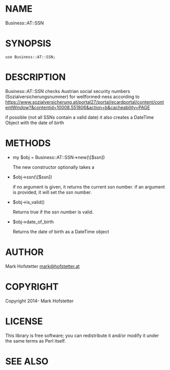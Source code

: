 # NAME

Business::AT::SSN

# SYNOPSIS

    use Business::AT::SSN;

# DESCRIPTION

Business::AT::SSN checks Austrian social security numbers (Sozialversicherungsnummer) 
for wellformed-ness according to 
https://www.sozialversicherung.at/portal27/portal/ecardportal/content/contentWindow?&contentid=10008.551806&action=b&cacheability=PAGE

if possible (not all SSNs contain a valid date) it also creates a DateTime Object with the 
date of birth

# METHODS

- my $obj = Business::AT::SSN->new(\[$ssn\])

    The new constructor optionally takes a 

- $obj->ssn(\[$ssn\])

    if no argument is given, it returns the current ssn number.
    if an argument is provided, it will set the ssn number.

- $obj->is\_valid()

    Returns true if the ssn number is valid.

- $obj->date\_of\_birth

    Returns the date of birth as a DateTime object

# AUTHOR

Mark Hofstetter <mark@hofstetter.at>

# COPYRIGHT

Copyright 2014- Mark Hofstetter

# LICENSE

This library is free software; you can redistribute it and/or modify
it under the same terms as Perl itself.

# SEE ALSO
